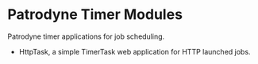 Patrodyne Timer Modules
=======================

Patrodyne timer applications for job scheduling.

* HttpTask, a simple TimerTask web application for HTTP launched jobs.
